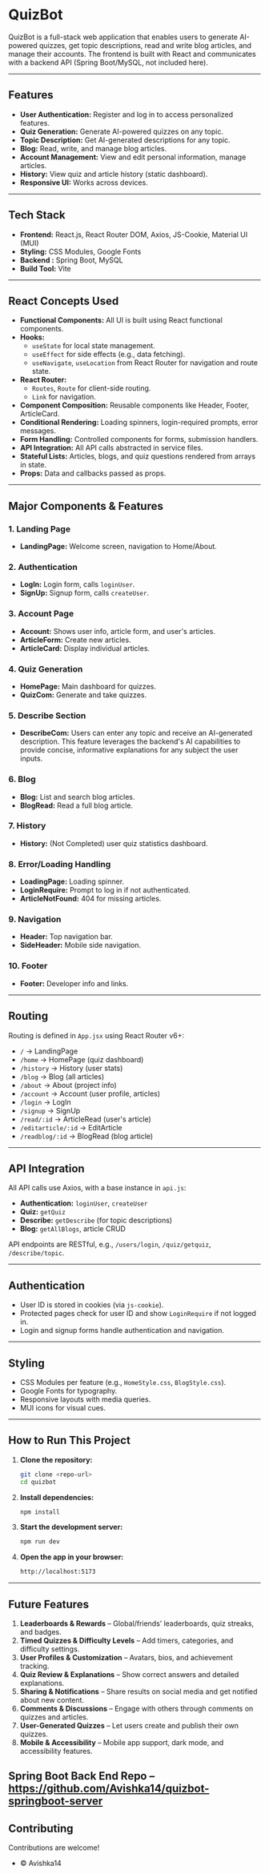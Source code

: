# QuizBot

QuizBot is a full-stack web application that enables users to generate AI-powered quizzes, get topic descriptions, read and write blog articles, and manage their accounts. The frontend is built with React and communicates with a backend API (Spring Boot/MySQL, not included here).

---


## Features

- **User Authentication:** Register and log in to access personalized features.
- **Quiz Generation:** Generate AI-powered quizzes on any topic.
- **Topic Description:** Get AI-generated descriptions for any topic.
- **Blog:** Read, write, and manage blog articles.
- **Account Management:** View and edit personal information, manage articles.
- **History:** View quiz and article history (static dashboard).
- **Responsive UI:** Works across devices.

---

## Tech Stack

- **Frontend:** React.js, React Router DOM, Axios, JS-Cookie, Material UI (MUI)
- **Styling:** CSS Modules, Google Fonts
- **Backend :** Spring Boot, MySQL 
- **Build Tool:** Vite

---

## React Concepts Used

- **Functional Components:** All UI is built using React functional components.
- **Hooks:** 
  - `useState` for local state management.
  - `useEffect` for side effects (e.g., data fetching).
  - `useNavigate`, `useLocation` from React Router for navigation and route state.
- **React Router:** 
  - `Routes`, `Route` for client-side routing.
  - `Link` for navigation.
- **Component Composition:** Reusable components like Header, Footer, ArticleCard.
- **Conditional Rendering:** Loading spinners, login-required prompts, error messages.
- **Form Handling:** Controlled components for forms, submission handlers.
- **API Integration:** All API calls abstracted in service files.
- **Stateful Lists:** Articles, blogs, and quiz questions rendered from arrays in state.
- **Props:** Data and callbacks passed as props.

---

## Major Components & Features

### 1. Landing Page
- **LandingPage:** Welcome screen, navigation to Home/About.

### 2. Authentication
- **LogIn:** Login form, calls `loginUser`.
- **SignUp:** Signup form, calls `createUser`.

### 3. Account Page
- **Account:** Shows user info, article form, and user's articles.
- **ArticleForm:** Create new articles.
- **ArticleCard:** Display individual articles.

### 4. Quiz Generation
- **HomePage:** Main dashboard for quizzes.
- **QuizCom:** Generate and take quizzes.

### 5. Describe Section
- **DescribeCom:** Users can enter any topic and receive an AI-generated description. This feature leverages the backend's AI capabilities to provide concise, informative explanations for any subject the user inputs.

### 6. Blog
- **Blog:** List and search blog articles.
- **BlogRead:** Read a full blog article.

### 7. History
- **History:** (Not Completed) user quiz statistics dashboard.

### 8. Error/Loading Handling
- **LoadingPage:** Loading spinner.
- **LoginRequire:** Prompt to log in if not authenticated.
- **ArticleNotFound:** 404 for missing articles.

### 9. Navigation
- **Header:** Top navigation bar.
- **SideHeader:** Mobile side navigation.

### 10. Footer
- **Footer:** Developer info and links.

---

## Routing

Routing is defined in `App.jsx` using React Router v6+:

- `/` → LandingPage
- `/home` → HomePage (quiz dashboard)
- `/history` → History (user stats)
- `/blog` → Blog (all articles)
- `/about` → About (project info)
- `/account` → Account (user profile, articles)
- `/login` → LogIn
- `/signup` → SignUp
- `/read/:id` → ArticleRead (user's article)
- `/editarticle/:id` → EditArticle
- `/readblog/:id` → BlogRead (blog article)

---

## API Integration

All API calls use Axios, with a base instance in `api.js`:

- **Authentication:** `loginUser`, `createUser`
- **Quiz:** `getQuiz`
- **Describe:** `getDescribe` (for topic descriptions)
- **Blog:** `getAllBlogs`, article CRUD

API endpoints are  RESTful, e.g., `/users/login`, `/quiz/getquiz`, `/describe/topic`.

---

## Authentication

- User ID is stored in cookies (via `js-cookie`).
- Protected pages check for user ID and show `LoginRequire` if not logged in.
- Login and signup forms handle authentication and navigation.

---

## Styling

- CSS Modules per feature (e.g., `HomeStyle.css`, `BlogStyle.css`).
- Google Fonts for typography.
- Responsive layouts with media queries.
- MUI icons for visual cues.

---

## How to Run This Project

1. **Clone the repository:**
   ```sh
   git clone <repo-url>
   cd quizbot
   ```
  

2. **Install dependencies:**
   ```sh
   npm install
   ```

2. **Start the development server:**
   ```sh
   npm run dev
   ```

2. **Open the app in your browser:**
    ```sh
   http://localhost:5173


---


## Future Features

1. **Leaderboards & Rewards** – Global/friends’ leaderboards, quiz streaks, and badges.  
2. **Timed Quizzes & Difficulty Levels** – Add timers, categories, and difficulty settings.  
3. **User Profiles & Customization** – Avatars, bios, and achievement tracking.  
4. **Quiz Review & Explanations** – Show correct answers and detailed explanations.  
5. **Sharing & Notifications** – Share results on social media and get notified about new content.  
6. **Comments & Discussions** – Engage with others through comments on quizzes and articles.  
7. **User-Generated Quizzes** – Let users create and publish their own quizzes.  
8. **Mobile & Accessibility** – Mobile app support, dark mode, and accessibility features.    

## Spring Boot Back End Repo – https://github.com/Avishka14/quizbot-springboot-server



## Contributing

Contributions are welcome!

 - &copy; Avishka14
